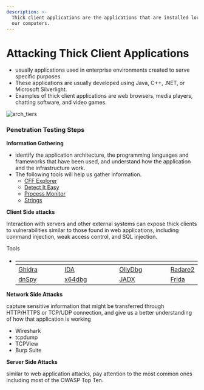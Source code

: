 ```yaml
---
description: >-
  Thick client applications are the applications that are installed locally on
  our computers.
---
```


# Attacking Thick Client Applications

* usually applications used in enterprise environments created to serve specific purposes.
* These applications are usually developed using Java, C++, .NET, or Microsoft Silverlight.
* Examples of thick client applications are web browsers, media players, chatting software, and video games.

![arch\_tiers](https://academy.hackthebox.com/storage/modules/113/thick\_clients/arch\_tiers.png)

### Penetration Testing Steps

**Information Gathering**

* identify the application architecture, the programming languages and frameworks that have been used, and understand how the application and the infrastructure work.
* The following tools will help us gather information.
  * [CFF Explorer](https://ntcore.com/?page\_id=388)
  * [Detect It Easy](https://github.com/horsicq/Detect-It-Easy)
  * [Process Monitor](https://learn.microsoft.com/en-us/sysinternals/downloads/procmon)
  * [Strings](https://learn.microsoft.com/en-us/sysinternals/downloads/strings)

**Client Side attacks**

Interaction with servers and other external systems can expose thick clients to vulnerabilities similar to those found in web applications, including command injection, weak access control, and SQL injection.

Tools

* <table data-header-hidden><thead><tr><th width="148"></th><th width="181"></th><th width="164"></th><th></th></tr></thead><tbody><tr><td><a href="https://www.ghidra-sre.org/">Ghidra</a></td><td><a href="https://hex-rays.com/ida-pro/">IDA</a></td><td><a href="http://www.ollydbg.de/">OllyDbg</a></td><td><a href="https://www.radare.org/r/index.html">Radare2</a></td></tr><tr><td><a href="https://github.com/dnSpy/dnSpy">dnSpy</a></td><td><a href="https://x64dbg.com/">x64dbg</a></td><td><a href="https://github.com/skylot/jadx">JADX</a></td><td><a href="https://frida.re/">Frida</a></td></tr></tbody></table>

**Network Side Attacks**

capture sensitive information that might be transferred through HTTP/HTTPS or TCP/UDP connection, and give us a better understanding of how that application is working

* Wireshark&#x20;
* tcpdump&#x20;
* TCPView&#x20;
* Burp Suite

**Server Side Attacks**

similar to web application attacks, pay attention to the most common ones including most of the OWASP Top Ten.
